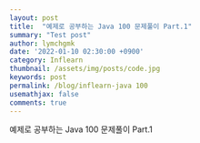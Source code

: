 ```yaml
---
layout: post
title:  "예제로 공부하는 Java 100 문제풀이 Part.1"
summary: "Test post"
author: lymchgmk
date: '2022-01-10 02:30:00 +0900'
category: Inflearn
thumbnail: /assets/img/posts/code.jpg
keywords: post
permalink: /blog/inflearn-java 100
usemathjax: false
comments: true
---
```


예제로 공부하는 Java 100 문제풀이 Part.1
